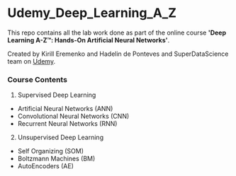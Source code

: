 # Udemy_Deep_Learning_A_Z

This repo contains all the lab work done as part of the online course **'Deep Learning A-Z™: Hands-On Artificial Neural Networks'**. 

Created by Kirill Eremenko and Hadelin de Ponteves and SuperDataScience team on [Udemy](https://www.udemy.com/deeplearning/).

### Course Contents

1. Supervised Deep Learning
* Artificial Neural Networks (ANN)
* Convolutional Neural Networks (CNN)
* Recurrent Neural Networks (RNN)

2. Unsupervised Deep Learning
* Self Organizing (SOM)
* Boltzmann Machines (BM)
* AutoEncoders (AE)